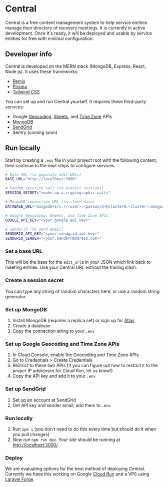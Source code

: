 # Central

Central is a free content management system to help service entities manage their directory of recovery meetings. It is currently in active development. Once it's ready, it will be deployed and usable by service entities for free with minimal configuration.

## Developer info

Central is developed on the MERN stack (MongoDB, Express, React, Node.js). It uses these frameworks:

- [Remix](https://remix.run/)
- [Prisma](https://www.prisma.io/)
- [Tailwind CSS](https://tailwindcss.com/)

You can set up and run Central yourself. It requires these third-party services:

- Google [Geocoding](https://developers.google.com/maps/documentation/geocoding/overview), [Sheets](https://developers.google.com/sheets/api), and [Time Zone](https://developers.google.com/maps/documentation/timezone/overview) APIs
- [MongoDB](https://www.mongodb.com/)
- [SendGrid](https://sendgrid.com/)
- Sentry (coming soon)

## Run locally

Start by creating a `.env` file in your project root with the following content, then continue to the next steps to configure services.

```bash
# Base URL (to populate edit URLs)
BASE_URL="http://localhost:3000"

# Random security salt (to protect sessions)
SESSION_SECRET="<make.up.a.cryptographic.salt>"

# MongoDB connection URL (to store data)
DATABASE_URL="mongodb+srv://<user>:<password>@cluster0.<cluster>.mongodb.net/<database>"

# Google Geocoding, Sheets, and Time Zone APIs
GOOGLE_API_KEY="<your.google.api.key>"

# SendGrid (to send email)
SENDGRID_API_KEY="<your.sendgrid.api.key>"
SENDGRID_SENDER="<your.sender@address.com>"
```

### Set a base URL

This will be the base for the `edit_url`s in your JSON which link back to meeting entries. Use your Central URL without the trailing slash.

### Create a session secret

You can type any string of random characters here, or use a random string generator.

### Set up MongoDB

1. Install MongoDB (requires a replica set) or sign up for [Atlas](https://www.mongodb.com/atlas/database)
1. Create a database
1. Copy the connection string to your `.env`

### Set up Google Geocoding and Time Zone APIs

1. In Cloud Console, enable the Geocoding and Time Zone APIs
1. Go to Credentials > Create Credentials
1. Restrict to these two APIs (if you can figure out how to restrict it to the proper IP addresses for Cloud Run, let us know!)
1. Copy the API key and add it to your `.env`

### Set up SendGrid

1. Set up an account at SendGrid
1. Get API key and sender email, add them to `.env`

### Run locally

1. Run `npm i` (you don't need to do this every time but should do it when you pull changes)
1. Now run `npm run dev`. Your site should be running at [http://localhost:3000/](http://localhost:3000/)

### Deploy

We are evaluating options for the best method of deploying Central. Currently we have this working on Google [Cloud Run](https://cloud.google.com/run) and a VPS using [Laravel Forge](https://forge.laravel.com/).
